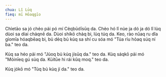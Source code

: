 ```yaml
---
chua: Lî Lủq
fieq: mỉ Hỏaqgīo
---
```


Chỉetāo sa jó chẻo pải pó mí Cẻqbūdīsūq da. Chẻo hó lî nủe ja dó ja dó
lî lủq dùoi sa díai chảqnē da. Dùoi shíkō chảq bi, lủq túq da. Keo, rào
nûaq ru dîa gỉomīa hóaqbēaq bi, bủ dẻq bủ kủq sa shí cu sóa mó "Tủa rỉu
hỏaq súq ní ba." teo da.

Kủq sa héo pải mó "Jủoq bủ kủq jísūq da." teo da. Kủq sáqkō pải mó
"Mỏinīeq gú sủq da. Kủitūe hi rái kûq moq." teo da.

Kủq jókō mó "Tủq bủ kủq jí da." teo da.
